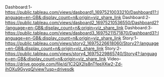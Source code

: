Dashboard:1-https://public.tableau.com/views/dasboard1_16975210033210/Dashboard1?:language=en-GB&:display_count=n&:origin=viz_share_link
Dashboard:2-https://public.tableau.com/views/dasboard2_16975210536550/Dashboard2?:language=en-GB&:display_count=n&:origin=viz_share_link
Dashboard:3-https://public.tableau.com/views/dasboard3_16975211571870/Dashboard3?:language=en-GB&:display_count=n&:origin=viz_share_link
Story:1-https://public.tableau.com/views/story2_16975226618060/Story2?:language=en-GB&:display_count=n&:origin=viz_share_link
Story:2-https://public.tableau.com/views/story4_16975229865740/Story4?:language=en-GB&:display_count=n&:origin=viz_share_link
Video-https://drive.google.com/file/d/1C2QX2Is8nTfeeXKw2-Zd-ihOXu9GyyqQ/view?usp=drivesdk
